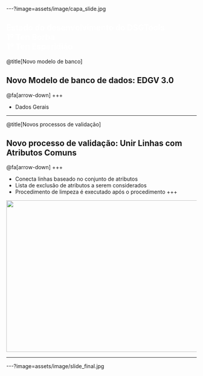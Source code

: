 ---?image=assets/image/capa_slide.jpg

<font color="white"> Estado do desenvolvimento do DSGTools </font>
<br>
<font color="white"> 1º Ten Borba </font>
<br>
<font color="white"> 1º Ten Esperidião </font>
---

@title[Novo modelo de banco]
## Novo Modelo de banco de dados: EDGV 3.0
@fa[arrow-down]
+++ 
* Dados Gerais
---
@title[Novos processos de validação]
## Novo processo de validação: Unir Linhas com Atributos Comuns
@fa[arrow-down]
+++ 
+ Conecta linhas baseado no conjunto de atributos
+ Lista de exclusão de atributos a serem considerados
+ Procedimento de limpeza é executado após o procedimento
+++ 
<img src="https://github.com/phborba/presentation_test/blob/master/assets/image/gifs/merge_lines.gif?raw=true" width="600" height="400">

---


---?image=assets/image/slide_final.jpg